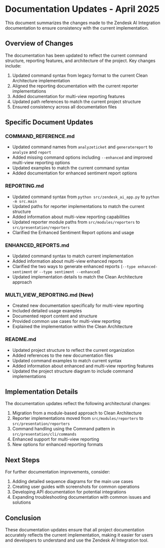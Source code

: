 # Documentation Updates - April 2025

This document summarizes the changes made to the Zendesk AI Integration documentation to ensure consistency with the current implementation.

## Overview of Changes

The documentation has been updated to reflect the current command structure, reporting features, and architecture of the project. Key changes include:

1. Updated command syntax from legacy format to the current Clean Architecture implementation
2. Aligned the reporting documentation with the current reporter implementations
3. Added documentation for multi-view reporting features
4. Updated path references to match the current project structure
5. Ensured consistency across all documentation files

## Specific Document Updates

### COMMAND_REFERENCE.md

- Updated command names from `analyzeticket` and `generatereport` to `analyze` and `report`
- Added missing command options including `--enhanced` and improved multi-view reporting options
- Updated examples to match the current command syntax
- Added documentation for enhanced sentiment report options

### REPORTING.md

- Updated command syntax from `python src/zendesk_ai_app.py` to `python -m src.main`
- Updated paths for reporter implementations to match the current structure
- Added information about multi-view reporting capabilities
- Updated reporter module paths from `src/modules/reporters` to `src/presentation/reporters`
- Clarified the Enhanced Sentiment Report options and usage

### ENHANCED_REPORTS.md

- Updated command syntax to match current implementation
- Added information about multi-view enhanced reports
- Clarified the two ways to generate enhanced reports (`--type enhanced-sentiment` or `--type sentiment --enhanced`)
- Updated implementation details to match the Clean Architecture approach

### MULTI_VIEW_REPORTING.md (New)

- Created new documentation specifically for multi-view reporting
- Included detailed usage examples
- Documented report content and structure
- Provided common use cases for multi-view reporting
- Explained the implementation within the Clean Architecture

### README.md

- Updated project structure to reflect the current organization
- Added references to the new documentation files
- Updated command examples to match current syntax
- Added information about enhanced and multi-view reporting features
- Updated the project structure diagram to include command implementations

## Implementation Details

The documentation updates reflect the following architectural changes:

1. Migration from a module-based approach to Clean Architecture
2. Reporter implementations moved from `src/modules/reporters` to `src/presentation/reporters`
3. Command handling using the Command pattern in `src/presentation/cli/commands`
4. Enhanced support for multi-view reporting
5. New options for enhanced reporting formats

## Next Steps

For further documentation improvements, consider:

1. Adding detailed sequence diagrams for the main use cases
2. Creating user guides with screenshots for common operations
3. Developing API documentation for potential integrations
4. Expanding troubleshooting documentation with common issues and solutions

## Conclusion

These documentation updates ensure that all project documentation accurately reflects the current implementation, making it easier for users and developers to understand and use the Zendesk AI Integration tool.
